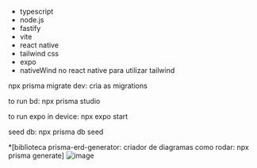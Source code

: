 * typescript
* node.js
* fastify
* vite
* react native
* tailwind css
* expo
* nativeWind no react native para utilizar tailwind

npx prisma migrate dev: cria as migrations

to run bd:
npx prisma studio

to run expo in device:
npx expo start


seed db: npx prisma db seed

*[biblioteca prisma-erd-generator: criador de diagramas 
como rodar: npx prisma generate]
![image](https://user-images.githubusercontent.com/55932953/213789147-0c55c58c-a1f2-4e61-a58f-b4fe3a7b2df1.png)
